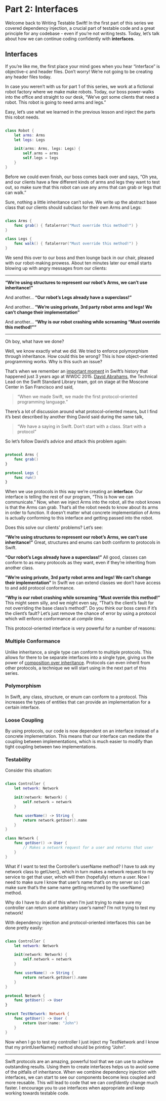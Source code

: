 # Part 2: Interfaces
Welcome back to Writing Testable Swift! In the first part of this series we covered dependency injection, a crucial part of testable code and a great principle for any codebase - even if you’re not writing tests. Today, let’s talk about how we can continue coding confidently with **interfaces**.

## Interfaces
If you’re like me, the first place your mind goes when you hear “interface” is objective-c and header files. Don’t worry! We’re not going to be creating any header files today.

In case you weren’t with us for part 1 of this series, we work at a fictional robot factory where we make make robots. Today, our boss power-walks into the office and straight to our desk, “We’ve got some clients that need a robot. This robot is going to need arms and legs.”

Easy, let’s use what we learned in the previous lesson and inject the parts this robot needs.

```swift

class Robot {
	let arms: Arms
	let legs: Legs

	init(arms: Arms, legs: Legs) {
		self.arms = arms
		self.legs = legs
	}
}

```

Before we could even finish, our boss comes back over and says, “Oh yea, and our clients have a few different kinds of arms and legs they want to test out, so make sure that this robot can use any arms that can grab or legs that can walk.”

Sure, nothing a little inheritance can’t solve. We write up the abstract base class that our clients should subclass for their own Arms and Legs:

```swift

class Arms {
	func grab() { fatalerror("Must override this method!") }
}

class Legs {
	func walk() { fatalerror("Must override this method!") }
}

```

We send this over to our boss and then lounge back in our chair, pleased with our robot-making prowess. About ten minutes later our email starts blowing up with angry messages from our clients:

- - - -

**“We’re using structures to represent our robot’s Arms, we can’t use inheritance!”**

And another…
**“Our robot’s Legs already have a superclass!”**

And another…
**”We’re using private, 3rd party robot arms and legs! We can’t change their implementation”**

And another…
**“Why is our robot crashing while screaming “Must override this method!””**

- - - -

Oh boy, what have we done?

Well, we know exactly what we did. We tried to enforce polymorphism through inheritance. How could this be wrong? This is how object-oriented programming works. Why is this such an issue?

That’s when we remember an [important moment](https://developer.apple.com/videos/play/wwdc2015/408/) in Swift’s history that happened just 3 years ago at WWDC 2015. [David Abrahams](https://daveabrahams.com), the Technical Lead on the Swift Standard Library team, got on stage at the Moscone Center in San Francisco and said, 

> “When we made Swift, we made the first protocol-oriented programming language.”  

There’s a lot of discussion around what protocol-oriented means, but I find it’s best described by another thing David said during the same talk,

> “We have a saying in Swift. Don’t start with a class. Start with a protocol”  

So let’s follow David’s advice and attack this problem again:

```swift

protocol Arms {
	func grab()
}

protocol Legs {
	func run()
}

```

When we use protocols in this way we’re creating an **interface**. Our interface is telling the rest of our program, “This is how we can communicate.” Now, when we inject Arms into the robot, all the robot knows is that the Arms can grab. That’s all the robot needs to know about its arms in order to function. It doesn’t matter what concrete implementation of Arms is actually conforming to this interface and getting passed into the robot.

Does this solve our clients’ problems? Let’s see:

**“We’re using structures to represent our robot’s Arms, we can’t use inheritance!”**
Great, structures and enums can both conform to protocols in Swift.

**“Our robot’s Legs already have a superclass!”**
All good, classes can conform to as many protocols as they want, even if they’re inheriting from another class.

**”We’re using private, 3rd party robot arms and legs! We can’t change their implementation”**
In Swift we can extend classes we don’t have access to and add protocol conformance. 

**“Why is our robot crashing while screaming “Must override this method!”**
This might seem silly, and we might even say, “That’s the client’s fault for not overriding the base class’s method!”. Do you think our boss cares if it’s the client’s fault? Let’s just remove the chance of error by using a protocol which will enforce conformance at _compile time_.

This protocol-oriented interface is very powerful for a number of reasons:

### Multiple Conformance
Unlike inheritance, a single type can conform to multiple protocols. This allows for there to be separate interfaces into a single type, giving us the power of [composition over inheritance](https://en.wikipedia.org/wiki/Composition_over_inheritance). Protocols can even inherit from other protocols, a technique we will start using in the next part of this series.

### Polymorphism
In Swift, any class, structure, or enum can conform to a protocol. This increases the types of entities that can provide an implementation for a certain interface.

### Loose Coupling
By using protocols, our code is now dependent on an interface instead of a concrete implementation. This means that our interface can mediate the coupling between implementations, which is much easier to modify than tight coupling between two implementations.

### Testability
Consider this situation:

```swift

class Controller {
	let network: Network

	init(network: Network) {
		self.network = network
	}

	func userName() -> String {
		return network.getUser().name
	}
}

class Network {
	func getUser() -> User {
		// Makes a network request for a user and returns that user
	}
}

```

What if I want to test the Controller’s userName method? I have to ask my network class to getUser(), which in turn makes a network request to my service to get that user, which will then (hopefully) return a user. Now I need to make sure I know that user’s name that’s on my server so I can make sure that’s the same name getting returned by the userName() method.

Why do I have to do all of this when I’m just trying to make sure my controller can return some arbitrary user’s name? I’m not trying to test my network!

With dependency injection and protocol-oriented interfaces this can be done pretty easily:

```swift

class Controller {
	let network: Network

	init(network: Network) {
		self.network = network
	}

	func userName() -> String {
		return network.getUser().name
	}
}

protocol Network {
	func getUser() -> User
}

struct TestNetwork: Network {
	func getUser() -> User {
		return User(name: "John")
	}
}

```

Now when I go to test my controller I just inject my TestNetwork and I know that my printUserName() method should be printing “John”.

- - - -

Swift protocols are an amazing, powerful tool that we can use to achieve outstanding results. Using them to create interfaces helps us to avoid some of the pitfalls of inheritance. When we combine dependency injection with interfaces, we can start to see our components become less coupled and more reusable. This will lead to code that we can _confidently_ change much faster. I encourage you to use interfaces when appropriate and keep working towards testable code.

